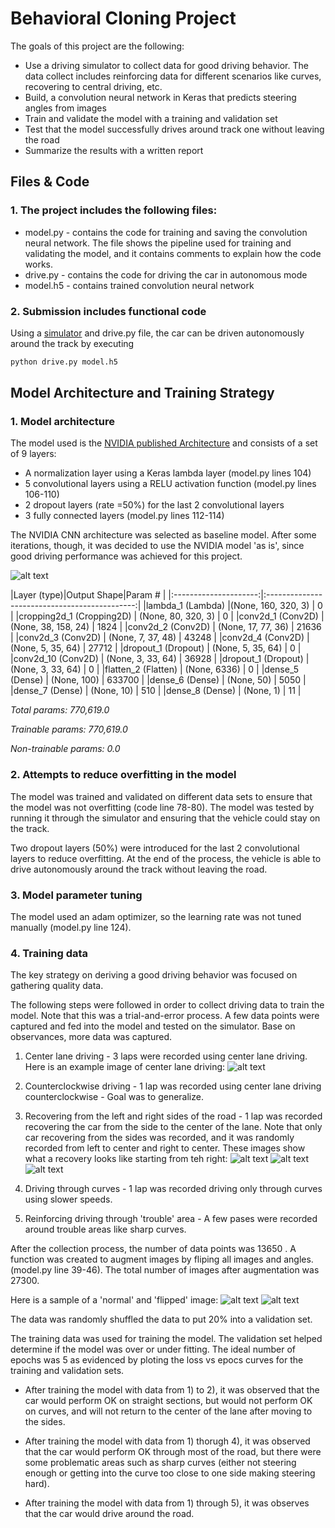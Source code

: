 # **Behavioral Cloning Project**

The goals of this project are the following:
* Use a driving simulator to collect data for good driving behavior. The data collect includes reinforcing data for different scenarios like curves, recovering to central driving, etc.
* Build, a convolution neural network in Keras that predicts steering angles from images
* Train and validate the model with a training and validation set
* Test that the model successfully drives around track one without leaving the road
* Summarize the results with a written report


[//]: # (Image References)

[image1]: ./images/nvidia_model.png "CNN Architecture"
[image2]: ./images/normal_driving.jpg "Normal Driving"
[image3]: ./images/recovery_1.jpg "Recovery Image"
[image4]: ./images/recovery_2.jpg  "Recovery Image"
[image5]: ./images/recovery_3.jpg  "Recovery Image"
[image6]: ./images/flip_1.png "Normal Image"
[image7]: ./images/flip_2.png "Flipped Image"


## Files & Code

### 1. The project includes the following files:
* model.py - contains the code for training and saving the convolution neural network. The file shows the pipeline used for training and validating the model, and it contains comments to explain how the code works.
* drive.py - contains the code for driving the car in autonomous mode
* model.h5 - contains trained convolution neural network 


### 2. Submission includes functional code
Using a [simulator](https://d17h27t6h515a5.cloudfront.net/topher/2016/November/5831f290_simulator-macos/simulator-macos.zip) and drive.py file, the car can be driven autonomously around the track by executing 
```sh
python drive.py model.h5
```

## Model Architecture and Training Strategy

### 1. Model architecture

The model used is the [NVIDIA published Architecture](https://devblogs.nvidia.com/parallelforall/deep-learning-self-driving-cars/) and consists of a set of 9 layers:
* A normalization layer using a Keras lambda layer (model.py lines 104) 
* 5 convolutional layers using a RELU activation function (model.py lines 106-110) 
* 2 dropout layers (rate =50%) for the last 2 convolutional layers
* 3 fully connected layers (model.py lines 112-114) 

The NVIDIA CNN architecture was selected as baseline model. After some iterations, though, it was decided to use the NVIDIA model 'as is', since good driving performance was achieved for this project.

![alt text][image1]


|Layer (type)|Output Shape|Param # |
|:---------------------:|:---------------------------------------------:| 
|lambda_1 (Lambda)      |(None, 160, 320, 3)     |  0         |
|cropping2d_1 (Cropping2D)  |  (None, 80, 320, 3)      |  0         |
|conv2d_1 (Conv2D)          |  (None, 38, 158, 24)     |  1824      |
|conv2d_2 (Conv2D)          |  (None, 17, 77, 36)      |  21636     |
|conv2d_3 (Conv2D)          |  (None, 7, 37, 48)       |  43248     |
|conv2d_4 (Conv2D)          |  (None, 5, 35, 64)       |  27712     |
|dropout_1 (Dropout)        | (None, 5, 35, 64)        |    0 | 
|conv2d_10 (Conv2D)         |  (None, 3, 33, 64)       |  36928     |
|dropout_1 (Dropout)        | (None, 3, 33, 64)        |    0 | 
|flatten_2 (Flatten)        |  (None, 6336)            |  0         |
|dense_5 (Dense)            |  (None, 100)             |  633700    |
|dense_6 (Dense)            |  (None, 50)              |  5050      |
|dense_7 (Dense)            |  (None, 10)              |  510       |
|dense_8 (Dense)            |  (None, 1)               |  11        |

*Total params: 770,619.0*

*Trainable params: 770,619.0*

*Non-trainable params: 0.0*


### 2. Attempts to reduce overfitting in the model

The model was trained and validated on different data sets to ensure that the model was not overfitting (code line 78-80). The model was tested by running it through the simulator and ensuring that the vehicle could stay on the track.

Two dropout layers (50%) were introduced for the last 2 convolutional layers to reduce overfitting.
At the end of the process, the vehicle is able to drive autonomously around the track without leaving the road.

### 3. Model parameter tuning

The model used an adam optimizer, so the learning rate was not tuned manually (model.py line 124).

### 4. Training data

The key strategy on deriving a good driving behavior was focused on gathering quality data. 

The following steps were followed in order to collect driving data to train the model. Note that this was a trial-and-error process. A few data points were captured and fed into the model and tested on the simulator. Base on observances, more data was captured.

1) Center lane driving - 3 laps were recorded using center lane driving. Here is an example image of center lane driving:
![alt text][image2]

2) Counterclockwise driving - 1 lap was recorded using center lane driving counterclockwise - Goal was to generalize.

3) Recovering from the left and right sides of the road - 1 lap was recorded recovering the car from the side to the center of the lane. Note that only car recovering from the sides was recorded, and it was randomly recorded from left to center and right to center. These images show what a recovery looks like starting from teh right:
![alt text][image3]
![alt text][image4]
![alt text][image5]

4) Driving through curves - 1 lap was recorded driving only through curves using slower speeds.

5) Reinforcing driving through 'trouble' area - A few pases were recorded around trouble areas like sharp curves.

After the collection process, the number of data points was 13650 . 
A function was created to augment images by fliping all images and angles. (model.py line 39-46). The total number of images after augmentation was 27300.

Here is a sample of a 'normal' and 'flipped' image:
![alt text][image6]
![alt text][image7]

The data was randomly shuffled the data to put 20% into a validation set. 

The training data was used for training the model. The validation set helped determine if the model was over or under fitting. The ideal number of epochs was 5 as evidenced by ploting the loss vs epocs curves for the training and validation sets.

* After training the model with data from 1) to 2), it was observed that the car would perform OK on straight sections, but would not perform OK on curves, and will not return to the center of the lane after moving to the sides.

* After training the model with data from 1) thorugh 4), it was observed that the car would perform OK through most of the road, but there were some problematic areas such as sharp curves (either not steering enough or getting into the curve too close to one side making steering hard).

* After training the model with data from 1) through 5), it was observes that the car would drive around the road. 
